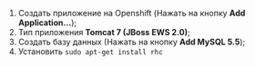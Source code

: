 1. Cоздать приложение на Openshift (Нажать на кнопку **Add Application…**);
2. Тип приложения **Tomcat 7 (JBoss EWS 2.0)**;
3. Создать базу данных (Нажать на кнопку **Add MySQL 5.5**);
4. Установить `sudo apt-get install rhc`
